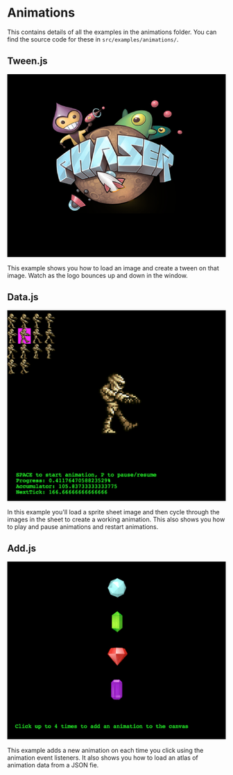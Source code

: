 # Animations

This contains details of all the examples in the animations folder. You can find the source code for these in `src/examples/animations/`.

## Tween.js
![Teen.js Preview](asset/tween.png "Tween.js Preview")

This example shows you how to load an image and create a tween on that image. Watch as the logo bounces up and down in the window.

## Data.js

![Data.js Preview](asset/data.png "Data.js Preview")

In this example you'll load a sprite sheet image and then cycle through the images in the sheet to create a working animation. This also shows you how to play and pause animations and restart animations.

## Add.js

![Add.js Preview](asset/add.png "Add.js Preview")

This example adds a new animation on each time you click using the animation event listeners. It also shows you how to load an atlas of animation data from a JSON fie.
